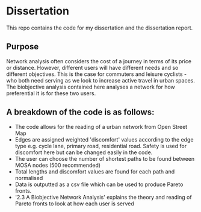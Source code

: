 # Dissertation

This repo contains the code for my dissertation and the dissertation report. 

## Purpose

Network analysis often considers the cost of a journey in terms of its price or distance. However, different users will have different needs and so different objectives. This is the case for commuters and leisure cyclists - who both need serving as we look to increase active travel in urban spaces. The biobjective analysis contained here analyses a network for how preferential it is for these two users.

## A breakdown of the code is as follows:

- The code allows for the reading of a urban network from Open Street Map
- Edges are assigned weighted 'discomfort' values according to the edge type e.g. cycle lane, primary road, residential road. Safety is used for discomfort here but can be changed easily in the code.
- The user can choose the number of shortest paths to be found between MOSA nodes (500 recommended)
- Total lengths and discomfort values are found for each path and normalised
- Data is outputted as a csv file which can be used to produce Pareto fronts.
- '2.3 A Biobjective Network Analysis' explains the theory and reading of Pareto fronts to look at how each user is served
